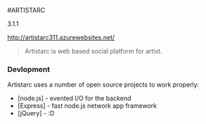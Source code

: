 #ARTISTARC

3.1.1

http://artistarc311.azurewebsites.net/

> Artistarc is web based social platform for artist.

### Devlopment

Artistarc uses a number of open source projects to work properly:

* [node.js] - evented I/O for the backend
* [Express] - fast node.js network app framework 
* [jQuery] - :D